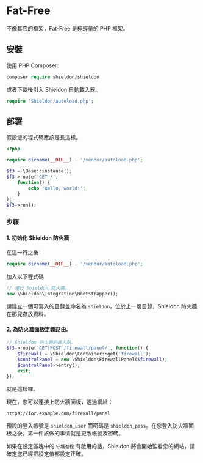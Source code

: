 # Fat-Free

不像其它的框架，Fat-Free 是極輕量的 PHP 框架。

## 安裝

使用 PHP Composer:

```php
composer require shieldon/shieldon
```

或者下載後引入 Shieldon 自動載入器。

```php
require 'Shieldon/autoload.php';
```

## 部署

假設您的程式碼應該是長這樣。

```php
<?php

require dirname(__DIR__) . '/vendor/autoload.php';

$f3 = \Base::instance();
$f3->route('GET /',
    function() {
        echo 'Hello, world!';
    }
);
$f3->run();

```

### 步驟

#### 1. 初始化 Shieldon 防火牆

在這一行之後：

```php
require dirname(__DIR__) . '/vendor/autoload.php';
```
加入以下程式碼

```php
// 運行 Shieldon 防火牆。
new \Shieldon\Integration\Bootstrapper();
```

請建立一個可寫入的目錄並命名為 `shieldon`，位於上一層目錄，Shieldon 防火牆在那兒存放資料。

#### 2. 為防火牆面板定義路由。

```php
// Shieldon 防火牆的進入點。
$f3->route('GET|POST /firewall/panel/', function() {
    $firewall = \Shieldon\Container::get('firewall');
    $controlPanel = new \Shieldon\FirewallPanel($firewall);
    $controlPanel->entry();
    exit;
});
```

就是這樣囉。

現在，您可以連接上防火牆面板，透過網址：

```
https://for.example.com/firewall/panel
```

預設的登入帳號是 `shieldon_user` 而密碼是 `shieldon_pass`。在您登入防火牆面板之後，第一件該做的事情就是更改帳號及密碼。

如果在設定區塊中的 `守護進程` 有啟用的話，Shieldon 將會開始監看您的網站，請確定您已經把設定值都設定正確。
